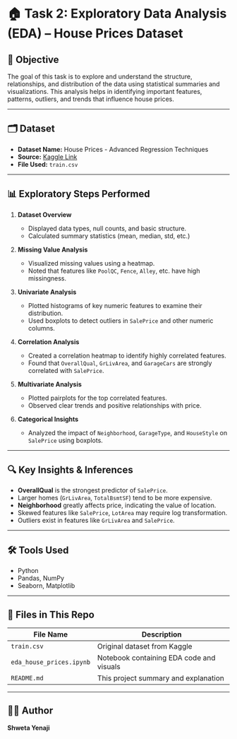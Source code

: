 # 🏠 Task 2: Exploratory Data Analysis (EDA) – House Prices Dataset

## 📌 Objective

The goal of this task is to explore and understand the structure, relationships, and distribution of the data using statistical summaries and visualizations. This analysis helps in identifying important features, patterns, outliers, and trends that influence house prices.

---

## 🗂 Dataset

- **Dataset Name:** House Prices - Advanced Regression Techniques  
- **Source:** [Kaggle Link](https://www.kaggle.com/datasets/camnugent/house-prices-advanced-regression-techniques)  
- **File Used:** `train.csv`  

---

## 📊 Exploratory Steps Performed

1. **Dataset Overview**
   - Displayed data types, null counts, and basic structure.
   - Calculated summary statistics (mean, median, std, etc.)

2. **Missing Value Analysis**
   - Visualized missing values using a heatmap.
   - Noted that features like `PoolQC`, `Fence`, `Alley`, etc. have high missingness.

3. **Univariate Analysis**
   - Plotted histograms of key numeric features to examine their distribution.
   - Used boxplots to detect outliers in `SalePrice` and other numeric columns.

4. **Correlation Analysis**
   - Created a correlation heatmap to identify highly correlated features.
   - Found that `OverallQual`, `GrLivArea`, and `GarageCars` are strongly correlated with `SalePrice`.

5. **Multivariate Analysis**
   - Plotted pairplots for the top correlated features.
   - Observed clear trends and positive relationships with price.

6. **Categorical Insights**
   - Analyzed the impact of `Neighborhood`, `GarageType`, and `HouseStyle` on `SalePrice` using boxplots.

---

## 🔍 Key Insights & Inferences

- **OverallQual** is the strongest predictor of `SalePrice`.
- Larger homes (`GrLivArea`, `TotalBsmtSF`) tend to be more expensive.
- **Neighborhood** greatly affects price, indicating the value of location.
- Skewed features like `SalePrice`, `LotArea` may require log transformation.
- Outliers exist in features like `GrLivArea` and `SalePrice`.

---

## 🛠 Tools Used

- Python
- Pandas, NumPy
- Seaborn, Matplotlib

---

## 📁 Files in This Repo

| File Name                | Description                                  |
|--------------------------|----------------------------------------------|
| `train.csv`              | Original dataset from Kaggle                 |
| `eda_house_prices.ipynb` | Notebook containing EDA code and visuals     |
| `README.md`              | This project summary and explanation         |

---

## 👩‍💻 Author

**Shweta Yenaji**  


